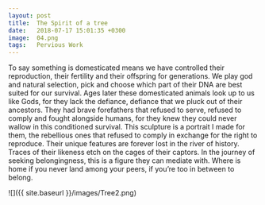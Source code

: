 ```yaml
---
layout: post
title:  The Spirit of a tree
date:   2018-07-17 15:01:35 +0300
image:  04.png
tags:   Pervious Work
---
```

To say something is domesticated means we have controlled their reproduction, their fertility and their offspring for generations. We play god and natural selection, pick and choose which part of their DNA are best suited for our survival. Ages later these domesticated animals look up to us like Gods, for they lack the defiance, defiance that we pluck out of their ancestors. They had brave forefathers that refused to serve, refused to comply and fought alongside humans, for they knew they could never wallow in this conditioned survival. 
This sculpture is a portrait I made for them, the rebellious ones that refused to comply in exchange for the right to reproduce. Their unique features are forever lost in the river of history. Traces of their likeness etch on the cages of their captors. In the journey of seeking belongingness, this is a figure they can mediate with.
Where is home if you never land among your peers, if you’re too in between to belong.





![]({{ site.baseurl }}/images/Tree2.png)
